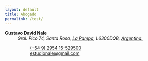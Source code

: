 ```yaml
---  
layout: default
title: Abogado
permalink: /test/
---  
```


<dl class="vcard">
<dt class="fn n org"><strong>Gustavo David Nale</strong></dt>
<dd><address class="adr">
<span class="street-address">Gral. Pico 74</span>, 
<span class="locality">Santa Rosa</span>, 
<abbr class="region" title="La Pampa">La Pampa</abbr>, 
<span class="postal-code">L6300DQB</span>, 
<abbr class="country-name" title="Argentina">Argentina.</abbr></address>
<dl>
<dt class="tel type" title="mobile"></dt><dd class="tel value"><a href="tel:+5492954529500">(+54 9) 2954 15-529500</a></dd>
<dt class="email type" title="email"></dt><dd class="email"><a href="mailto:estudionale@gmail.com">estudionale@gmail.com</a></dd>
<dt></dt>
<dd class="geo">
<p class="geo">
<p class="latitude" title="-36.61731753022605"><abbr title="Sur"></abbr></p>
<p class="longitude" title="-64.29404329091872"><abbr title="Oeste"></abbr></p>
</p>
</dd>
</dl>
</dd>
</dl>






<!--
###### Abogado  

###### Gustavo David Nale  

###### (02954) 15-529500  

###### [![](/images/whatsapp.png)](https://wa.me/5492954529500/) [![](/images/telegram.png)](https://t.me/gustavo_ok/)  
-->
